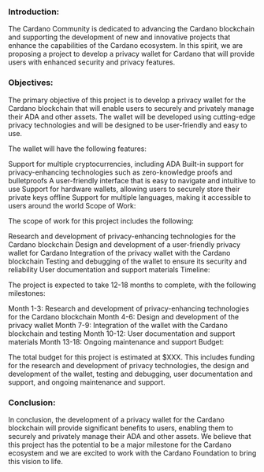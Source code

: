 ### Introduction:

The Cardano Community is dedicated to advancing the Cardano blockchain and supporting the development of new and innovative projects that enhance the capabilities of the Cardano ecosystem. In this spirit, we are proposing a project to develop a privacy wallet for Cardano that will provide users with enhanced security and privacy features.

### Objectives:

The primary objective of this project is to develop a privacy wallet for the Cardano blockchain that will enable users to securely and privately manage their ADA and other assets. The wallet will be developed using cutting-edge privacy technologies and will be designed to be user-friendly and easy to use.

The wallet will have the following features:

Support for multiple cryptocurrencies, including ADA
Built-in support for privacy-enhancing technologies such as zero-knowledge proofs and bulletproofs
A user-friendly interface that is easy to navigate and intuitive to use
Support for hardware wallets, allowing users to securely store their private keys offline
Support for multiple languages, making it accessible to users around the world
Scope of Work:

The scope of work for this project includes the following:

Research and development of privacy-enhancing technologies for the Cardano blockchain
Design and development of a user-friendly privacy wallet for Cardano
Integration of the privacy wallet with the Cardano blockchain
Testing and debugging of the wallet to ensure its security and reliability
User documentation and support materials
Timeline:

The project is expected to take 12-18 months to complete, with the following milestones:

Month 1-3: Research and development of privacy-enhancing technologies for the Cardano blockchain
Month 4-6: Design and development of the privacy wallet
Month 7-9: Integration of the wallet with the Cardano blockchain and testing
Month 10-12: User documentation and support materials
Month 13-18: Ongoing maintenance and support
Budget:

The total budget for this project is estimated at $XXX. This includes funding for the research and development of privacy technologies, the design and development of the wallet, testing and debugging, user documentation and support, and ongoing maintenance and support.

### Conclusion:

In conclusion, the development of a privacy wallet for the Cardano blockchain will provide significant benefits to users, enabling them to securely and privately manage their ADA and other assets. We believe that this project has the potential to be a major milestone for the Cardano ecosystem and we are excited to work with the Cardano Foundation to bring this vision to life.
